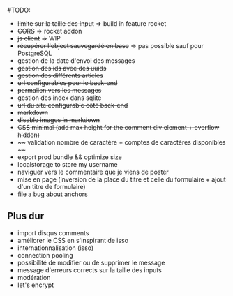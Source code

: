 #TODO:
- ~~limite sur la taille des input~~ => build in feature rocket
- ~~CORS~~ => rocket addon
- ~~js client~~ => WIP
- ~~récupérer l'object sauvegardé en base~~ => pas possible sauf pour PostgreSQL
- ~~gestion de la date d'envoi des messages~~
- ~~gestion des ids avec des uuids~~
- ~~gestion des différents articles~~
- ~~url configurables pour le back-end~~
- ~~permalien vers les messages~~
- ~~gestion des index dans sqlite~~
- ~~url du site configurable côté back-end~~
- ~~markdown~~
- ~~disable images in markdown~~
- ~~CSS minimal (add max height for the comment div element + overflow hidden)~~
- ~~ validation nombre de caractère + comptes de caractères disponibles ~~
- export prod bundle && optimize size
- localstorage to store my username
- naviguer vers le commentaire que je viens de poster
- mise en page (inversion de la place du titre et celle du formulaire + ajout d'un titre de formulaire)
- file a bug about anchors


## Plus dur
- import disqus comments
- améliorer le CSS en s'inspirant de isso
- internationnalisation (isso)
- connection pooling
- possibilité de modifier ou de supprimer le message
- message d'erreurs corrects sur la taille des inputs
- modération
- let's encrypt
